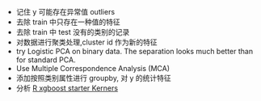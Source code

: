 - 记住 y 可能存在异常值 outliers
- 去除 train 中只存在一种值的特征
- 去除 train 中 test 没有的类别的记录
- 对数据进行聚类处理,cluster id 作为新的特征
- try Logistic PCA on binary data. The separation looks much better than for standard PCA.
- Use Multiple Correspondence Analysis (MCA)
- 添加按照类别属性进行 groupby, 对 y 的统计特征
- 分析 [R xgboost starter Kerners](https://www.kaggle.com/nigelcarpenter/simple-xgboost-starter)
